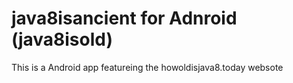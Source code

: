 # java8isancient for Adnroid (java8isold)
This is a Android app featureing the howoldisjava8.today websote
